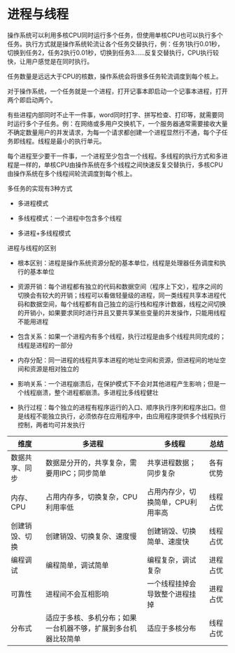 # 进程与线程

操作系统可以利用多核CPU同时运行多个任务，但使用单核CPU也可以执行多个任务。执行方式就是操作系统轮流让各个任务交替执行，例：任务1执行0.01秒，切换到任务2，任务2执行0.01秒，切换到任务3......反复交替执行，CPU执行较快，让用户感觉是在同时执行。

任务数量是远远大于CPU的核数，操作系统会将很多任务轮流调度到每个核上。

对于操作系统，一个任务就是一个进程，打开记事本即启动一个记事本进程，打开两个即启动两个。

有些进程内部同时不止干一件事，word同时打字、拼写检查、打印等，就需要同时运行多个子任务。例：在网络或多用户交换机下，一个服务器通常需要接收大量不确定数量用户的并发请求，为每一个请求都创建一个进程显然行不通，每个子任务即线程。线程是最小的执行单元。

每个进程至少要干一件事，一个进程至少包含一个线程。多线程的执行方式和多进程是一样的，单核CPU由操作系统在多个线程之间快速反复交替执行，多核CPU由操作系统在多个线程间轮流调度到每个核上。

多任务的实现有3种方式

* 多进程模式

* 多线程模式：一个进程中包含多个线程

* 多进程+多线程模式

进程与线程的区别
* 根本区别：进程是操作系统资源分配的基本单位，线程是处理器任务调度和执行的基本单位

* 资源开销：每个进程都有独立的代码和数据空间（程序上下文），程序之间的切换会有较大的开销；线程可以看做轻量级的进程，同一类线程共享本进程代码和数据空间，每个线程都有自己独立的运行栈和程序计数器，线程之间切换的开销小，如果要求同时进行并且又要共享某些变量的并发操作，只能用线程不能用进程

* 包含关系：如果一个进程内有多个线程，执行过程是由多个线程共同完成的；线程是进程的一部分

* 内存分配：同一进程的线程共享本进程的地址空间和资源，但进程间的地址空间和资源是相对独立的

* 影响关系：一个进程崩溃后，在保护模式下不会对其他进程产生影响；但是一个线程崩溃，整个进程都崩溃。多进程比多线程健壮

* 执行过程：每个独立的进程有程序运行的入口、顺序执行序列和程序出口。但是线程不能独立执行，必须依存在应用程序中，由应用程序提供多个线程执行控制，两者均可并发执行

| 维度  | 多进程 | 多线程 | 总结 |
| ---- | ---- | ---- | ---- |
| 数据共享、同步 | 数据是分开的，共享复杂，需要用IPC；同步简单 | 共享进程数据；同步复杂 | 各有优势 |
| 内存、CPU | 占用内存多，切换复杂，CPU利用率低 | 占用内存少，切换简单，CPU利用率高 | 线程占优 |
| 创建销毁、切换 | 创建销毁、切换复杂、速度慢 | 创建销毁、切换简单、速度快 | 线程占优 |
| 编程调试 | 编程简单，调试简单 | 编程复杂，调试复杂 | 进程占优 |
| 可靠性 | 进程间不会互相影响 | 一个线程挂掉会导致整个进程挂掉 | 进程占优 |
| 分布式 | 适应于多核、多机分布；如果一台机器不够，扩展到多台机器比较简单 | 适应于多核分布 | 线程占优 |

